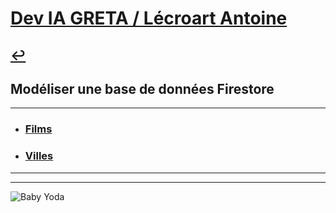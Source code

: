 # [Dev IA GRETA / Lécroart Antoine](https://github.com/Dev-IA-2024/antoine.lecroart)

[↩️](..)
---

## Modéliser une base de données Firestore

---

- ### [Films](./Films)
- ### [Villes](./Villes)

---
---
![Baby Yoda](https://images3.alphacoders.com/110/1108129.jpg)
